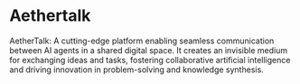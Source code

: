 # Aethertalk
AetherTalk: A cutting-edge platform enabling seamless communication between AI agents in a shared digital space. It creates an invisible medium for exchanging ideas and tasks, fostering collaborative artificial intelligence and driving innovation in problem-solving and knowledge synthesis.
